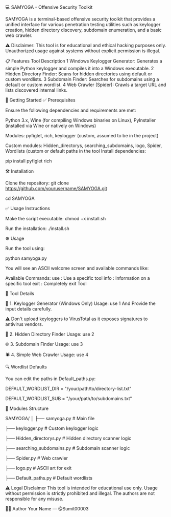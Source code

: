 💻 SAMYOGA - Offensive Security Toolkit

SAMYOGA is a terminal-based offensive security toolkit that provides a unified interface for various penetration testing utilities such as keylogger creation, hidden directory discovery, subdomain enumeration, and a basic web crawler.

⚠️ Disclaimer: This tool is for educational and ethical hacking purposes only. Unauthorized usage against systems without explicit permission is illegal.

📋 Features
Tool	Description
1	Windows Keylogger Generator: Generates a simple Python keylogger and compiles it into a Windows executable.
2	Hidden Directory Finder: Scans for hidden directories using default or custom wordlists.
3	Subdomain Finder: Searches for subdomains using a default or custom wordlist.
4	Web Crawler (Spider): Crawls a target URL and lists discovered internal links.

🚀 Getting Started
✅ Prerequisites

Ensure the following dependencies and requirements are met:

Python 3.x, Wine (for compiling Windows binaries on Linux), PyInstaller (installed via Wine or natively on Windows)

Modules: pyfiglet, rich, keylogger (custom, assumed to be in the project)

Custom modules: Hidden_directorys, searching_subdomains, logo, Spider, Wordlists (custom or default paths in the tool
Install dependencies:

pip install pyfiglet rich

🛠 Installation

Clone the repository:
git clone https://github.com/yourusername/SAMYOGA.git

cd SAMYOGA

✅ Usage Instructions

Make the script executable:
chmod +x install.sh

Run the installation:
./install.sh

⚙️ Usage

Run the tool using:

python samyoga.py

You will see an ASCII welcome screen and available commands like:

Available Commands:
 use : Use a specific tool
 info : Information on a specific tool
 exit : Completely exit Tool

🧪 Tool Details

🔑 1. Keylogger Generator (Windows Only)
Usage:
use 1
And Provide the input details carefully.

⚠️ Don't upload keyloggers to VirusTotal as it exposes signatures to antivirus vendors.

📁 2. Hidden Directory Finder
Usage: use 2

🌐 3. Subdomain Finder
Usage: use 3

🕷 4. Simple Web Crawler
Usage: use 4

🔍 Wordlist Defaults

You can edit the paths in Default_paths.py:

DEFAULT_WORDLIST_DIR = "/your/path/to/directory-list.txt"

DEFAULT_WORDLIST_SUB = "/your/path/to/subdomains.txt"


🧰 Modules Structure

SAMYOGA/
│
├── samyoga.py                # Main file

├── keylogger.py              # Custom keylogger logic

├── Hidden_directorys.py      # Hidden directory scanner logic

├── searching_subdomains.py   # Subdomain scanner logic

├── Spider.py                 # Web crawler

├── logo.py                   # ASCII art for exit

├── Default_paths.py          # Default wordlists


⚠️ Legal Disclaimer
This tool is intended for educational use only. Usage without permission is strictly prohibited and illegal. The authors are not responsible for any misuse.


🙋‍♂️ Author
Your Name — @Sumit00003
